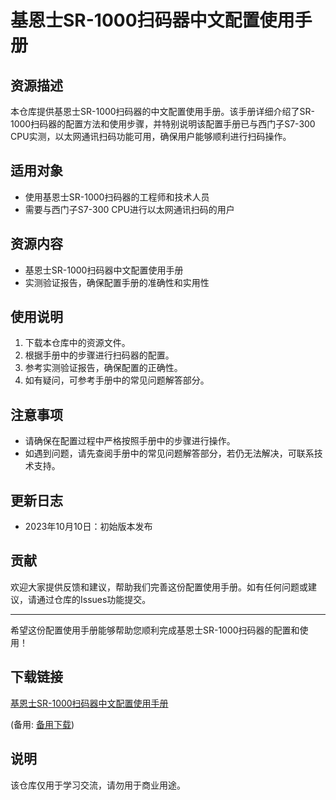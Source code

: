 # 基恩士SR-1000扫码器中文配置使用手册

## 资源描述

本仓库提供基恩士SR-1000扫码器的中文配置使用手册。该手册详细介绍了SR-1000扫码器的配置方法和使用步骤，并特别说明该配置手册已与西门子S7-300 CPU实测，以太网通讯扫码功能可用，确保用户能够顺利进行扫码操作。

## 适用对象

- 使用基恩士SR-1000扫码器的工程师和技术人员
- 需要与西门子S7-300 CPU进行以太网通讯扫码的用户

## 资源内容

- 基恩士SR-1000扫码器中文配置使用手册
- 实测验证报告，确保配置手册的准确性和实用性

## 使用说明

1. 下载本仓库中的资源文件。
2. 根据手册中的步骤进行扫码器的配置。
3. 参考实测验证报告，确保配置的正确性。
4. 如有疑问，可参考手册中的常见问题解答部分。

## 注意事项

- 请确保在配置过程中严格按照手册中的步骤进行操作。
- 如遇到问题，请先查阅手册中的常见问题解答部分，若仍无法解决，可联系技术支持。

## 更新日志

- 2023年10月10日：初始版本发布

## 贡献

欢迎大家提供反馈和建议，帮助我们完善这份配置使用手册。如有任何问题或建议，请通过仓库的Issues功能提交。

---

希望这份配置使用手册能够帮助您顺利完成基恩士SR-1000扫码器的配置和使用！

## 下载链接
[基恩士SR-1000扫码器中文配置使用手册](https://pan.quark.cn/s/18d3938b74a4) 

(备用: [备用下载](https://pan.baidu.com/s/1Dl5UJObeuNmakHOlFVqBGg?pwd=1234))

## 说明

该仓库仅用于学习交流，请勿用于商业用途。

